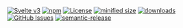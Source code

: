 [![Svelte v3](https://img.shields.io/badge/svelte-v3-orange.svg)](https://svelte.dev)
[![npm](https://img.shields.io/npm/v/@kronos-integration/svelte-components.svg)](https://www.npmjs.com/package/@kronos-integration/svelte-components)
[![License](https://img.shields.io/badge/License-BSD%203--Clause-blue.svg)](https://opensource.org/licenses/BSD-3-Clause)
[![minified size](https://badgen.net/bundlephobia/min/@kronos-integration/svelte-components)](https://bundlephobia.com/result?p=@kronos-integration/svelte-components)
[![downloads](http://img.shields.io/npm/dm/@kronos-integration/svelte-components.svg?style=flat-square)](https://npmjs.org/package/@kronos-integration/svelte-components)
[![GitHub Issues](https://img.shields.io/github/issues/Kronos-Integration/svelte-components.svg?style=flat-square)](https://github.com/Kronos-Integration/svelte-components/issues)
[![semantic-release](https://img.shields.io/badge/%20%20%F0%9F%93%A6%F0%9F%9A%80-semantic--release-e10079.svg)](https://github.com/Kronos-Integration/svelte-components.git)
